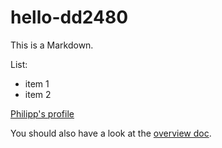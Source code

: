 # hello-dd2480

This is a Markdown.

List:
* item 1
* item 2

[Philipp's profile](https://github.com/phaller)

You should also have a look at the [overview doc](docs/overview.md).
